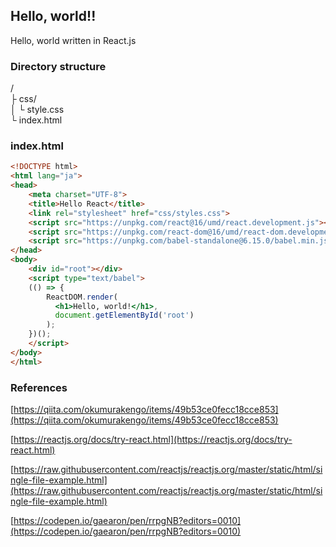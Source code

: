 ## Hello, world!!

Hello, world written in React.js

### Directory structure

/<br>
├ css/<br>
│   └ style.css<br>
└ index.html<br>

### index.html

```html
<!DOCTYPE html>
<html lang="ja">
<head>
    <meta charset="UTF-8">
    <title>Hello React</title>
    <link rel="stylesheet" href="css/styles.css">
    <script src="https://unpkg.com/react@16/umd/react.development.js"></script>
    <script src="https://unpkg.com/react-dom@16/umd/react-dom.development.js"></script>
    <script src="https://unpkg.com/babel-standalone@6.15.0/babel.min.js"></script>
</head>
<body>
    <div id="root"></div>
    <script type="text/babel">
    (() => {
		ReactDOM.render(
		  <h1>Hello, world!</h1>,
		  document.getElementById('root')
		);
    })();
    </script>
</body>
</html>

```

### References

[https://qiita.com/okumurakengo/items/49b53ce0fecc18cce853](https://qiita.com/okumurakengo/items/49b53ce0fecc18cce853)

[https://reactjs.org/docs/try-react.html](https://reactjs.org/docs/try-react.html)

[https://raw.githubusercontent.com/reactjs/reactjs.org/master/static/html/single-file-example.html](https://raw.githubusercontent.com/reactjs/reactjs.org/master/static/html/single-file-example.html)

[https://codepen.io/gaearon/pen/rrpgNB?editors=0010](https://codepen.io/gaearon/pen/rrpgNB?editors=0010)